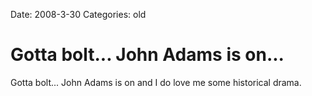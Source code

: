 Date: 2008-3-30
Categories: old

# Gotta bolt... John Adams is on...

Gotta bolt... John Adams is on and I do love me some historical drama.
